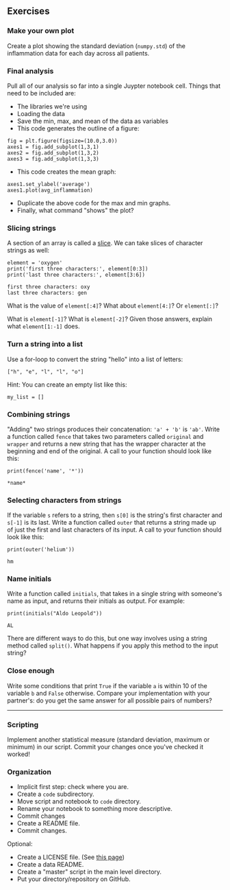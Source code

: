 ## Exercises

### Make your own plot

Create a plot showing the standard deviation (`numpy.std`) of 
the inflammation data for each day across all patients.

### Final analysis

Pull all of our analysis so far into a single Juypter notebook cell.  Things 
that need to be included are: 
* The libraries we're using
* Loading the data
* Save the min, max, and mean of the data as variables
* This code generates the outline of a figure: 
~~~
fig = plt.figure(figsize=(10.0,3.0))
axes1 = fig.add_subplot(1,3,1)
axes2 = fig.add_subplot(1,3,2)
axes3 = fig.add_subplot(1,3,3)
~~~
* This code creates the mean graph: 
~~~
axes1.set_ylabel('average')
axes1.plot(avg_inflammation)
~~~
* Duplicate the above code for the max and min graphs.  
* Finally, what command "shows" the plot?  


### Slicing strings

A section of an array is called a [slice](reference.html#slice).
We can take slices of character strings as well:

~~~ {.python}
element = 'oxygen'
print('first three characters:', element[0:3])
print('last three characters:', element[3:6])
~~~

~~~ {.output}
first three characters: oxy
last three characters: gen
~~~

What is the value of `element[:4]`?
What about `element[4:]`?
Or `element[:]`?

What is `element[-1]`?
What is `element[-2]`?
Given those answers,
explain what `element[1:-1]` does.

### Turn a string into a list

Use a for-loop to convert the string "hello" into a list of letters:

~~~ {.python}
["h", "e", "l", "l", "o"]
~~~
Hint: You can create an empty list like this:

~~~ {.python}
my_list = []
~~~

### Combining strings

"Adding" two strings produces their concatenation:
`'a' + 'b'` is `'ab'`.
Write a function called `fence` that takes two parameters called `original` and `wrapper`
and returns a new string that has the wrapper character at the beginning and end of the original.
A call to your function should look like this:

~~~ {.python}
print(fence('name', '*'))
~~~
~~~ {.output}
*name*
~~~

### Selecting characters from strings

If the variable `s` refers to a string,
then `s[0]` is the string's first character
and `s[-1]` is its last.
Write a function called `outer`
that returns a string made up of just the first and last characters of its input.
A call to your function should look like this:

~~~ {.python}
print(outer('helium'))
~~~
~~~ {.output}
hm
~~~

### Name initials

Write a function called `initials`, that takes in a single string with 
someone's name as input, and returns their initials as output.  For example: 

~~~ {.python}
print(initials("Aldo Leopold"))
~~~
~~~ {.output}
AL
~~~

There are different ways to do this, but one way involves using a string method
called `split()`.  What happens if you apply this method to the input string?  

### Close enough

Write some conditions that print `True` if the variable `a` is within 10 of the variable `b`
and `False` otherwise.
Compare your implementation with your partner's:
do you get the same answer for all possible pairs of numbers?

--------

### Scripting

Implement another statistical measure (standard deviation, maximum or minimum)
in our script.  Commit your changes once you've checked it worked!  

### Organization

* Implicit first step: check where you are.  
* Create a `code` subdirectory.  
* Move script and notebook to `code` directory.  
* Rename your notebook to something more descriptive.  
* Commit changes
* Create a README file.  
* Commit changes.  

Optional:
* Create a LICENSE file.  (See [this page](http://swcarpentry.github.io/git-novice/11-licensing.html))
* Create a data README.  
* Create a "master" script in the main level directory.  
* Put your directory/repository on GitHub.  